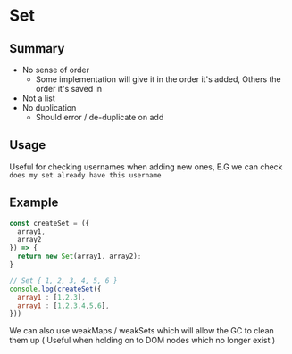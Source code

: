 # Set

## Summary

* No sense of order
  * Some implementation will give it in the order it's added, Others the order it's saved in
* Not a list
* No duplication
  * Should error / de-duplicate on add

## Usage

Useful for checking usernames when adding new ones, E.G we can check `does my set already have this username`

## Example

```javascript
const createSet = ({
  array1,
  array2
}) => {
  return new Set(array1, array2);
}

// ​​​​​Set { 1, 2, 3, 4, 5, 6 }​​​​​
console.log(createSet({
  array1 : [1,2,3],
  array1 : [1,2,3,4,5,6],
}))

```

We can also use weakMaps / weakSets which will allow the GC to clean them up ( Useful when holding on to DOM nodes which no longer exist )


